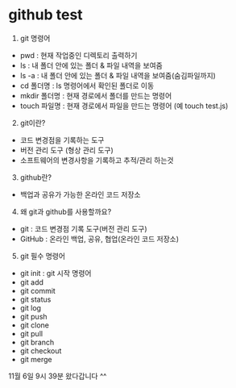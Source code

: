 # github test

1. git 명령어
* pwd : 현재 작업중인 디렉토리 출력하기
* ls : 내 폴더 안에 있는 폴더 & 파일 내역을 보여줌
* ls -a : 내 폴더 안에 있는 폴더 & 파일 내역을 보여줌(숨김파일까지)
* cd 폴더명 : ls 명령어에서 확인된 폴더로 이동
* mkdir 폴더명 : 현재 경로에서 폴더를 만드는 명령어
* touch 파일명 : 현재 경로에서 파일을 만드는 명령어 (예 touch test.js)


2. git이란?
* 코드 변경점을 기록하는 도구 
* 버전 관리 도구 (형상 관리 도구)
* 소프트웨어의 변경사항을 기록하고 추적/관리 하는것


3. github란?
* 백업과 공유가 가능한 온라인 코드 저장소


4. 왜 git과 github를 사용할까요?
* git : 코드 변경점 기록 도구(버전 관리 도구)
* GitHub : 온라인 백업, 공유, 협업(온라인 코드 저장소)


5. git 필수 명령어
* git init : git 시작 명령어
* git add
* git commit
* git status
* git log
* git push
* git clone
* git pull
* git branch
* git checkout
* git merge


11월 6일 9시 39분 왔다갑니다 ^^ 
